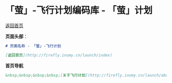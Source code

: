 # 「萤」-飞行计划编码库 - 「萤」计划

[返回首页](http://firefly.inumy.cn/about/index)

**页面头部**：

```markdown
# 页面名称 - 「萤」-飞行计划

[返回首页](http://firefly.inumy.cn/launch/index)
```

**首页导航**

```markdown
&nbsp;&nbsp;&nbsp;&nbsp;[关于飞行计划](http://firefly.inumy.cn/launch/about/index)
```
